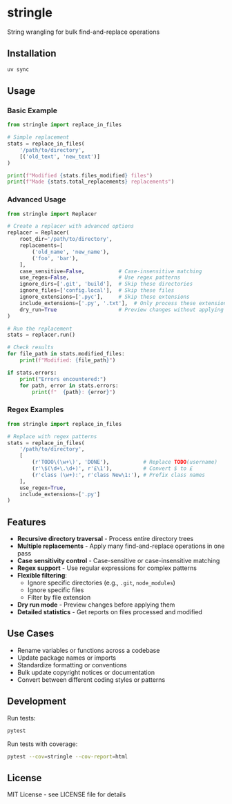 # stringle

String wrangling for bulk find-and-replace operations

## Installation

```bash
uv sync
```

## Usage

### Basic Example

```python
from stringle import replace_in_files

# Simple replacement
stats = replace_in_files(
    '/path/to/directory',
    [('old_text', 'new_text')]
)

print(f"Modified {stats.files_modified} files")
print(f"Made {stats.total_replacements} replacements")
```

### Advanced Usage

```python
from stringle import Replacer

# Create a replacer with advanced options
replacer = Replacer(
    root_dir='/path/to/directory',
    replacements=[
        ('old_name', 'new_name'),
        ('foo', 'bar'),
    ],
    case_sensitive=False,           # Case-insensitive matching
    use_regex=False,                # Use regex patterns
    ignore_dirs=['.git', 'build'],  # Skip these directories
    ignore_files=['config.local'],  # Skip these files
    ignore_extensions=['.pyc'],     # Skip these extensions
    include_extensions=['.py', '.txt'],  # Only process these extensions
    dry_run=True                    # Preview changes without applying
)

# Run the replacement
stats = replacer.run()

# Check results
for file_path in stats.modified_files:
    print(f"Modified: {file_path}")

if stats.errors:
    print("Errors encountered:")
    for path, error in stats.errors:
        print(f"  {path}: {error}")
```

### Regex Examples

```python
from stringle import replace_in_files

# Replace with regex patterns
stats = replace_in_files(
    '/path/to/directory',
    [
        (r'TODO\(\w+\)', 'DONE'),           # Replace TODO(username)
        (r'\$(\d+\.\d+)', r'£\1'),          # Convert $ to £
        (r'class (\w+):', r'class New\1:'), # Prefix class names
    ],
    use_regex=True,
    include_extensions=['.py']
)
```

## Features

- **Recursive directory traversal** - Process entire directory trees
- **Multiple replacements** - Apply many find-and-replace operations in one pass
- **Case sensitivity control** - Case-sensitive or case-insensitive matching
- **Regex support** - Use regular expressions for complex patterns
- **Flexible filtering**:
  - Ignore specific directories (e.g., `.git`, `node_modules`)
  - Ignore specific files
  - Filter by file extension
- **Dry run mode** - Preview changes before applying them
- **Detailed statistics** - Get reports on files processed and modified

## Use Cases

- Rename variables or functions across a codebase
- Update package names or imports
- Standardize formatting or conventions
- Bulk update copyright notices or documentation
- Convert between different coding styles or patterns

## Development

Run tests:

```bash
pytest
```

Run tests with coverage:

```bash
pytest --cov=stringle --cov-report=html
```

## License

MIT License - see LICENSE file for details
